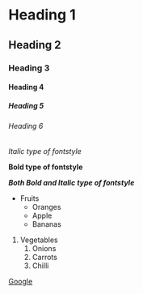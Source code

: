# Heading 1
## Heading 2
### Heading 3
#### Heading 4
##### Heading 5
###### Heading 6

*Italic type of fontstyle*

**Bold type of fontstyle**

***Both Bold and Italic type of fontstyle***

* Fruits
  * Oranges
  * Apple
  * Bananas
 
1. Vegetables
    1. Onions
    2. Carrots
    3. Chilli

[Google](https://www.google.com)
